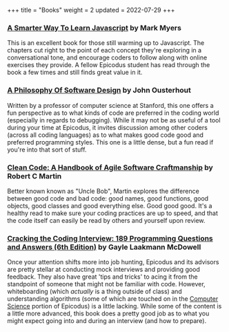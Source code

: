 +++
title = "Books"
weight = 2
updated = 2022-07-29
+++

### [A Smarter Way To Learn Javascript](https://read.amazon.com/kp/embed?asin=B00H1W9I6C&preview=newtab&linkCode=kpe&ref_=cm_sw_r_kb_dp_5C7NJTNHAJAK9YQQV2J3) by Mark Myers   

This is an excellent book for those still warming up to Javascript. The chapters
cut right to the point of each concept they're exploring in a conversational
tone, and encourage coders to follow along with online exercises they provide. A
fellow Epicodus student has read through the book a few times and still finds
great value in it.

### [A Philosophy Of Software Design](https://read.amazon.com/kp/embed?asin=B07N1XLQ7D&preview=newtab&linkCode=kpe&ref_=cm_sw_r_kb_dp_WD8RZY262E7JB1ZQA0WX) by John Ousterhout

Written by a professor of computer science at Stanford, this one offers a fun
perspective as to what kinds of code are preferred in the coding world
(especially in regards to debugging). While it may not be as useful of a tool
during your time at Epicodus, it invites discussion among other coders (across
all coding languages) as to what makes good code good and preferred programming
styles. This one is a little dense, but a fun read if you're into that sort of
stuff.

### [Clean Code: A Handbook of Agile Software Craftmanship](https://read.amazon.com/kp/embed?asin=B001GSTOAM&preview=newtab&linkCode=kpe&ref_=cm_sw_r_kb_dp_FT03QDNX75RFMJAN513E) by Robert C Martin

Better known known as "Uncle Bob", Martin explores the difference between good code and bad code: good names, good functions, good objects, good classes and good everything else. Good good good. It's a healthy read to make sure your coding practices are up to speed, and that the code itself can easily be read by others and yourself upon review.

### [Cracking the Coding Interview: 189 Programming Questions and Answers (6th Edition)](https://www.amazon.com/Cracking-Coding-Interview-Programming-Questions/dp/0984782850/ref=sr_1_1?gclid=Cj0KCQjwio6XBhCMARIsAC0u9aH6br2LJEja6FDRdnTZBM9xTUXUd4qvru_cJ-MbroEpg3Y2S21v_zoaAuncEALw_wcB&hvadid=241871347365&hvdev=c&hvlocphy=9033594&hvnetw=g&hvqmt=b&hvrand=7986475684502328522&hvtargid=kwd-299613214513&hydadcr=16435_10305567&keywords=cracking+the+coding+interview+book&qid=1659127030&sr=8-1) by Gayle Laakmann McDowell

Once your attention shifts more into job hunting, Epicodus and its advisors are pretty stellar at conducting mock interviews and providing good feedback. They also have great 'tips and tricks' to acing it from the standpoint of someone that might not be familiar with code. However, whiteboarding (which *actually* is a thing outside of class) and understanding algorithms (some of which are touched on in the [Computer Science](https://www.learnhowtoprogram.com/computer-science)  portion of Epicodus) is a little lacking. While some of the content is a little more advanced, this book does a pretty good job as to what you might expect going into and during an interview (and how to prepare).